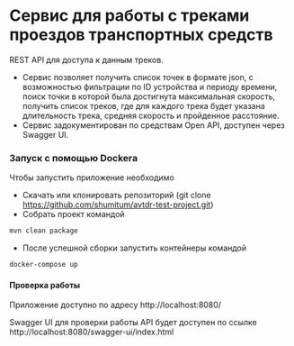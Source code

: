 # Сервис для работы с треками проездов транспортных средств  

REST API для доступа к данным треков. 
* Сервис позволяет получить список точек в формате json, c возможностью фильтрации по ID устройства и периоду времени, 
поиск точки в которой была достигнута максимальная скорость, получить список треков, где для каждого трека будет указана
длительность трека, средняя скорость и пройденное расстояние.
* Сервис задокументирован по средствам Open API, доступен через Swagger UI.

### Запуск с помощью Dockerа

Чтобы запустить приложение необходимо
* Скачать или клонировать репозиторий (git clone https://github.com/shumitum/avtdr-test-project.git)
* Собрать проект командой
```bash
mvn clean package
```
* После успешной сборки запустить контейнеры командой
```bash
docker-compose up
```

####  Проверка работы
Приложение доступно по адресу http://localhost:8080/

Swagger UI для проверки работы API будет доступен по ссылке http://localhost:8080/swagger-ui/index.html
